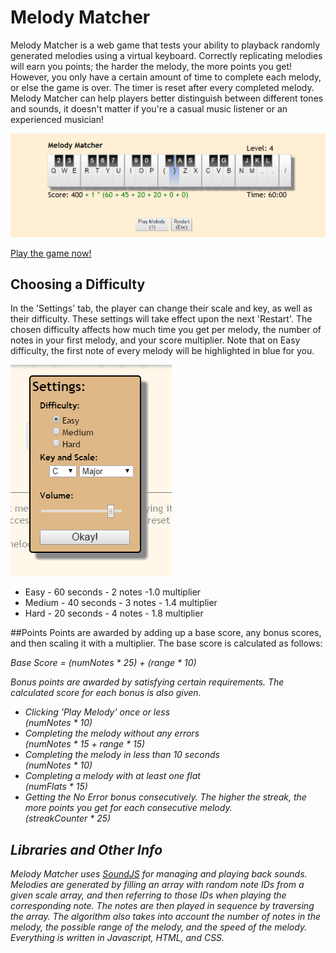 # Melody Matcher

Melody Matcher is a web game that tests your ability to playback randomly generated melodies using a virtual keyboard.
Correctly replicating melodies will earn you points; the harder the melody, the more points you get!
However, you only have a certain amount of time to complete each melody, or else the game is over.
The timer is reset after every completed melody.
Melody Matcher can help players better distinguish between different tones and sounds, it doesn't matter if you're a casual music listener or an experienced musician!

![demo](/src/images/demo.png)

[Play the game now!](http://miaoxiao.github.io/Melody-Matcher/)

## Choosing a Difficulty
In the 'Settings' tab, the player can change their scale and key, as well as their difficulty.
These settings will take effect upon the next 'Restart'.
The chosen difficulty affects how much time you get per melody, the number of notes in your first melody, and your score multiplier.
Note that on Easy difficulty, the first note of every melody will be highlighted in blue for you.

![settings](/src/images/settings.png)

* Easy - 60 seconds - 2 notes -1.0 multiplier
* Medium - 40 seconds - 3 notes - 1.4 multiplier
* Hard - 20 seconds - 4 notes - 1.8 multiplier

##Points
Points are awarded by adding up a base score, any bonus scores, and then scaling it with a multiplier. The base score is calculated as follows:

<i>Base Score = (numNotes * 25) + (range * 10)<i>

Bonus points are awarded by satisfying certain requirements.
The calculated score for each bonus is also given.

* Clicking 'Play Melody' once or less<br><i>(numNotes * 10)<i>
* Completing the melody without any errors<br><i>(numNotes * 15 + range * 15)<i>
* Completing the melody in less than 10 seconds <br><i>(numNotes * 10)<i>
* Completing a melody with at least one flat <br><i>(numFlats * 15)<i>
* Getting the No Error bonus consecutively. The higher the streak, the more points you get for each consecutive melody.<br> <i>(streakCounter * 25)<i>

## Libraries and Other Info
Melody Matcher uses [SoundJS](http://www.createjs.com/SoundJS) for managing and playing back sounds.
Melodies are generated by filling an array with random note IDs from a given scale array, and then referring to those IDs when playing the corresponding note.
The notes are then played in sequence by traversing the array.
The algorithm also takes into account the number of notes in the melody, the possible range of the melody, and the speed of the melody.
Everything is written in Javascript, HTML, and CSS.
